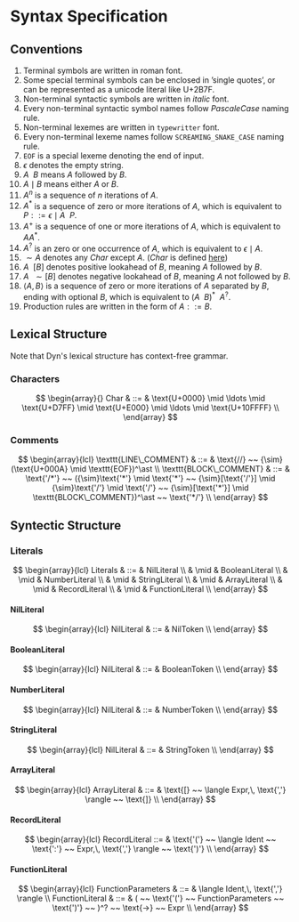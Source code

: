 # Syntax Specification

## Conventions

1. Terminal symbols are written in $\text{roman}$ font.
2. Some special terminal symbols can be enclosed in $\text{'single quotes'}$, or can be represented as a unicode literal like $\text{U+2B7F}$.
3. Non-terminal syntactic symbols are written in $italic$ font.
4. Every non-terminal syntactic symbol names follow $PascaleCase$ naming rule.
5. Non-terminal lexemes are written in $\texttt{typewritter}$ font.
6. Every non-terminal lexeme names follow $\texttt{SCREAMING\_SNAKE\_CASE}$ naming rule.
7. $\texttt{EOF}$ is a special lexeme denoting the end of input.
8. $\epsilon$ denotes the empty string.
9. $A ~~ B$ means $A$ followed by $B$.
10. $A \mid B$ means either $A$ or $B$.
11. $A^n$ is a sequence of $n$ iterations of $A$.
12. $A^\ast$ is a sequence of zero or more iterations of $A$, which is equivalent to $P ::= \epsilon \mid A ~~ P$.
13. $A^+$ is a sequence of one or more iterations of $A$, which is equivalent to $AA^\ast$.
14. $A^?$ is an zero or one occurrence of $A$, which is equivalent to $\epsilon \mid A$.
15. ${\sim}A$ denotes any $Char$ except $A$. ($Char$ is defined [here](#characters))
16. $A ~~ [B]$ denotes positive lookahead of $B$, meaning $A$ followed by $B$.
17. $A ~~ {\sim}[B]$ denotes negative lookahead of $B$, meaning $A$ not followed by $B$.
18. $\langle A,\, B \rangle$ is a sequence of zero or more iterations of $A$ separated by $B$, ending with optional $B$, which is equivalent to $(A ~~ B)^\ast ~~ A^?$.
19. Production rules are written in the form of $A ::= B$.

## Lexical Structure

Note that Dyn's lexical structure has context-free grammar.

### Characters

$$
\begin{array}{}
Char & ::= & \text{U+0000} \mid \ldots \mid \text{U+D7FF} \mid \text{U+E000} \mid \ldots \mid \text{U+10FFFF} \\
\end{array}
$$

### Comments

$$
\begin{array}{lcl}
\texttt{LINE\_COMMENT} & ::= & \text{//} ~~ {\sim}(\text{U+000A} \mid \texttt{EOF})^\ast \\
\texttt{BLOCK\_COMMENT} & ::= & \text{'/*'} ~~ ({\sim}\text{'*'} \mid \text{'*'} ~~ {\sim}[\text{'/'}] \mid {\sim}\text{'/'} \mid \text{'/'} ~~ {\sim}[\text{'*'}] \mid \texttt{BLOCK\_COMMENT})^\ast ~~ \text{'*/'} \\
\end{array}
$$

## Syntectic Structure

### Literals

$$
\begin{array}{lcl}
Literals & ::= & NilLiteral \\
& \mid & BooleanLiteral \\
& \mid & NumberLiteral \\
& \mid & StringLiteral \\
& \mid & ArrayLiteral \\
& \mid & RecordLiteral \\
& \mid & FunctionLiteral \\
\end{array}
$$

#### NilLiteral

$$
\begin{array}{lcl}
NilLiteral & ::= & NilToken \\
\end{array}
$$

#### BooleanLiteral

$$
\begin{array}{lcl}
NilLiteral & ::= & BooleanToken \\
\end{array}
$$

#### NumberLiteral

$$
\begin{array}{lcl}
NilLiteral & ::= & NumberToken \\
\end{array}
$$

#### StringLiteral

$$
\begin{array}{lcl}
NilLiteral & ::= & StringToken \\
\end{array}
$$

#### ArrayLiteral

$$
\begin{array}{lcl}
ArrayLiteral & ::= & \text{[} ~~ \langle Expr,\, \text{','} \rangle ~~ \text{]} \\
\end{array}
$$

#### RecordLiteral

$$
\begin{array}{lcl}
RecordLiteral ::= & \text{'('} ~~ \langle Ident ~~ \text{':'} ~~ Expr,\, \text{','} \rangle ~~ \text{')'} \\
\end{array}
$$

#### FunctionLiteral

$$
\begin{array}{lcl}
FunctionParameters & ::= & \langle Ident,\, \text{','} \rangle \\
FunctionLiteral & ::= & ( ~~ \text{'('} ~~ FunctionParameters ~~ \text{')'} ~~ )^? ~~ \text{->} ~~ Expr \\
\end{array}
$$
